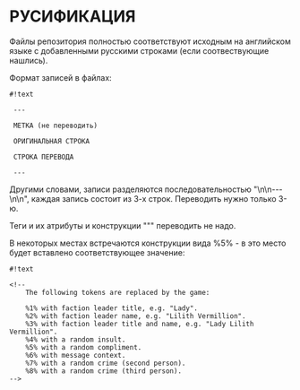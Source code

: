 # РУСИФИКАЦИЯ #

Файлы репозитория полностью соответствуют исходным на английском языке с добавленными русскими строками (если соотвествующие нашлись).

Формат записей в файлах:


```
#!text

 ---
 
 МЕТКА (не переводить)

 ОРИГИНАЛЬНАЯ СТРОКА

 СТРОКА ПЕРЕВОДА

 ---
```

Другими словами, записи разделяются последовательностью "\n\n---\n\n", каждая запись состоит из 3-х строк. Переводить нужно только 3-ю.

Теги и их атрибуты и конструкции "&quot;" переводить не надо.

В некоторых местах встречаются конструкции вида %5% - в это место будет вставлено соответствующее значение:


```
#!text

<!--
	The following tokens are replaced by the game:
 
 	%1% with faction leader title, e.g. "Lady".
 	%2% with faction leader name, e.g. "Lilith Vermillion".
 	%3% with faction leader title and name, e.g. "Lady Lilith Vermillion".
 	%4% with a random insult.
 	%5% with a random compliment.
 	%6% with message context.
 	%7% with a random crime (second person).
 	%8% with a random crime (third person).
-->

```
